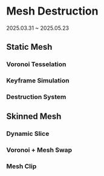 # Mesh Destruction   
2025.03.31 ~ 2025.05.23   

## Static Mesh   

### Voronoi Tesselation   

### Keyframe Simulation   

### Destruction System   


## Skinned Mesh   

### Dynamic Slice   

### Voronoi + Mesh Swap   

### Mesh Clip
